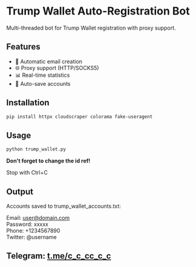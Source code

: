 # Trump Wallet Auto-Registration Bot

Multi-threaded bot for Trump Wallet registration with proxy support.

## Features

- 🔄 Automatic email creation
- 🌐 Proxy support (HTTP/SOCKS5)
- 📊 Real-time statistics
- 💾 Auto-save accounts

## Installation

```bash
pip install httpx cloudscraper colorama fake-useragent
```
## Usage

```bash
python trump_wallet.py
```
 **Don't forget to change the id ref!**

Stop with Ctrl+C

## Output

Accounts saved to trump_wallet_accounts.txt:

Email: user@domain.com  
Password: xxxxx  
Phone: +1234567890  
Twitter: @username  

## Telegram: [t.me/c_c_cc_c_c  ](https://t.me/c_c_cc_c_c)
